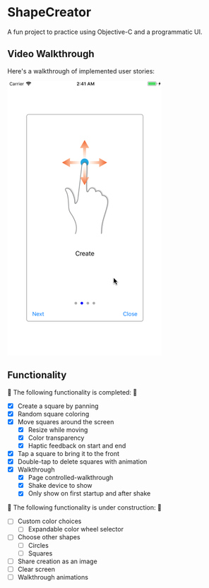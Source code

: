 # ShapeCreator  

A fun project to practice using Objective-C and a programmatic UI.

## Video Walkthrough 

Here's a walkthrough of implemented user stories:

![Walkthrough](https://github.com/bzsinger/ShapeCreator/blob/master/gifs/updatedWalkthroughInstructions.gif)

## Functionality

🎉 The following functionality is completed: 🎉

- [X] Create a square by panning
- [X] Random square coloring
- [X] Move squares around the screen
    - [X] Resize while moving
    - [X] Color transparency
    - [X] Haptic feedback on start and end
- [X] Tap a square to bring it to the front
- [X] Double-tap to delete squares with animation
- [X] Walkthrough
    - [X] Page controlled-walkthrough
    - [X] Shake device to show
    - [X] Only show on first startup and after shake

🚫 The following functionality is under construction: 🔨

- [ ] Custom color choices
    - [ ] Expandable color wheel selector
- [ ] Choose other shapes
    - [ ] Circles
    - [ ] Squares
- [ ] Share creation as an image
- [ ] Clear screen
- [ ] Walkthrough animations
